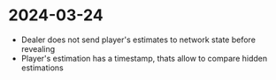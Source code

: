 # 2024-03-24

- Dealer does not send player's estimates to network state before revealing
- Player's estimation has a timestamp, thats allow to compare hidden estimations
